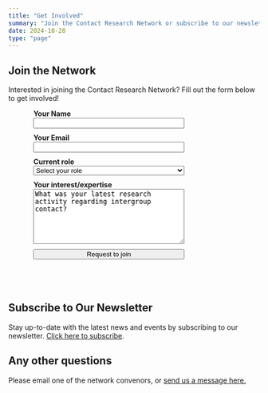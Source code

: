 ```yaml
---
title: "Get Involved"
summary: "Join the Contact Research Network or subscribe to our newsletter."
date: 2024-10-28
type: "page"
---
```


<style>
    .form-container {
        display: flex;
        flex-direction: column;
        align-items: center;
    }

    .form-group {
        display: flex;
        flex-direction: column;
        margin-bottom: 10px;
    }

    .form-label {
        font-weight: bold;
    }

    .form-textarea {
        resize: vertical;
        min-height: 110px;
    }
</style>

## Join the Network

Interested in joining the Contact Research Network? Fill out the form below to get involved!
<div class="form-container" style="width: 80%;">
    <form action="https://public.herotofu.com/v1/b49c9690-952e-11ef-a0ee-650b92707733" method="post" accept-charset="UTF-8" style="width: 75%;">
        <div class="form-group">
            <label for="name" class="form-label">Your Name</label>
            <input name="Name" id="name" type="text" required />
        </div>
        <div class="form-group">
            <label for="email" class="form-label">Your Email</label>
            <input name="Email" id="email" type="email" required />
        </div>
        <div class="form-group">
            <label for="role" class="form-label">Current role</label>
            <select name="Role" id="role" required onchange="toggleOtherField()">
                <option value="" disabled selected>Select your role</option>
                <option value="PhD Student">PhD Student</option>
                <option value="Post Doc">Post Doc</option>
                <option value="Academic Faculty">Academic Faculty</option>
                <option value="Other">Other</option>
            </select>
        </div>
        <div id="other-role" class="form-group" style="display: none;">
            <label for="otherRole" class="form-label">Please specify your role</label>
            <input name="OtherRole" id="otherRole" type="text" />
        </div>
        <div class="form-group">
            <label class="form-label" for="message">Your interest/expertise</label>
            <textarea class="form-textarea" name="Message" id="message" required>What was your latest research activity regarding intergroup contact?</textarea>
        </div>
        <div class="form-group">
            <input type="submit" value="Request to join" />
            <div style="text-indent:-99999px; white-space:nowrap; overflow:hidden; position:absolute;" aria-hidden="true">
                <input type="text" name="_gotcha" tabindex="-1" autocomplete="off" />
            </div>
        </div>
    </form>
</div>

<script>
function toggleOtherField() {
  const roleSelect = document.getElementById("role");
  const otherRoleField = document.getElementById("other-role");
  otherRoleField.style.display = roleSelect.value === "Other" ? "block" : "none";
}
</script>

<p>&nbsp;</p>

## Subscribe to Our Newsletter

Stay up-to-date with the latest news and events by subscribing to our newsletter. [Click here to subscribe](https://contactresearch.substack.com/).

## Any other questions

Please email one of the network convenors, or [send us a message here.](../#contact)

